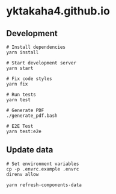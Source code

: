 # yktakaha4.github.io

## Development

```shell
# Install dependencies
yarn install

# Start development server
yarn start

# Fix code styles
yarn fix

# Run tests
yarn test

# Generate PDF
./generate_pdf.bash

# E2E Test
yarn test:e2e
```

## Update data

```shell
# Set environment variables
cp -p .envrc.example .envrc
direnv allow

yarn refresh-components-data
```
